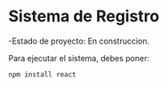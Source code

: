 <h1>Sistema de Registro</h1>

-Estado de proyecto: En construccion.

Para ejecutar el sistema, debes poner:

``` npm install react ```
